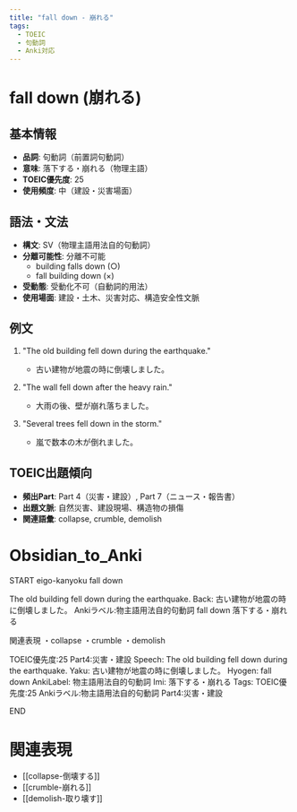 ```yaml
---
title: "fall down - 崩れる"
tags:
  - TOEIC
  - 句動詞
  - Anki対応
---
```


# fall down (崩れる)

## 基本情報
- **品詞**: 句動詞（前置詞句動詞）
- **意味**: 落下する・崩れる（物理主語）
- **TOEIC優先度**: 25
- **使用頻度**: 中（建設・災害場面）

## 語法・文法
- **構文**: SV（物理主語用法自的句動詞）
- **分離可能性**: 分離不可能
  - building falls down (○)
  - fall building down (×)
- **受動態**: 受動化不可（自動詞的用法）
- **使用場面**: 建設・土木、災害対応、構造安全性文脈

## 例文
1. "The old building fell down during the earthquake."
   - 古い建物が地震の時に倒壊しました。

2. "The wall fell down after the heavy rain."
   - 大雨の後、壁が崩れ落ちました。

3. "Several trees fell down in the storm."
   - 嵐で数本の木が倒れました。

## TOEIC出題傾向
- **頻出Part**: Part 4（災害・建設）, Part 7（ニュース・報告書）
- **出題文脈**: 自然災害、建設現場、構造物の損傷
- **関連語彙**: collapse, crumble, demolish

# Obsidian_to_Anki
START
eigo-kanyoku
fall down

The old building fell down during the earthquake.
Back: 
古い建物が地震の時に倒壊しました。
Ankiラベル:物主語用法自的句動詞
fall down
落下する・崩れる

関連表現
・collapse
・crumble
・demolish

TOEIC優先度:25
Part4:災害・建設
Speech: The old building fell down during the earthquake.
Yaku: 古い建物が地震の時に倒壊しました。
Hyogen: fall down
AnkiLabel: 物主語用法自的句動詞
Imi: 落下する・崩れる
Tags: TOEIC優先度:25 Ankiラベル:物主語用法自的句動詞 Part4:災害・建設
<!--ID: 1754246255390-->
END

# 関連表現
- [[collapse-倒壊する]]
- [[crumble-崩れる]]
- [[demolish-取り壊す]]